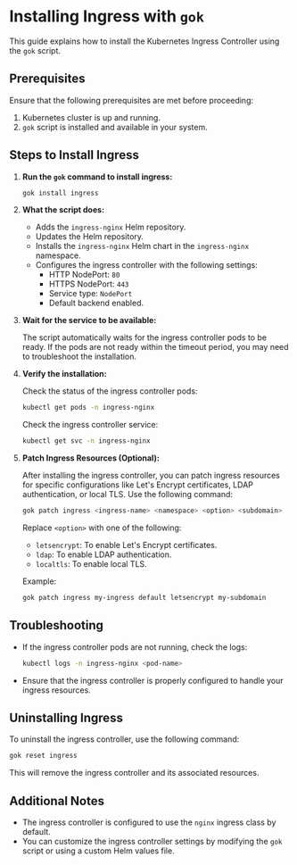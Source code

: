 # Installing Ingress with `gok`

This guide explains how to install the Kubernetes Ingress Controller using the `gok` script.

## Prerequisites

Ensure that the following prerequisites are met before proceeding:
1. Kubernetes cluster is up and running.
2. `gok` script is installed and available in your system.

## Steps to Install Ingress

1. **Run the `gok` command to install ingress:**

   ```bash
   gok install ingress
   ```

2. **What the script does:**
   - Adds the `ingress-nginx` Helm repository.
   - Updates the Helm repository.
   - Installs the `ingress-nginx` Helm chart in the `ingress-nginx` namespace.
   - Configures the ingress controller with the following settings:
     - HTTP NodePort: `80`
     - HTTPS NodePort: `443`
     - Service type: `NodePort`
     - Default backend enabled.

3. **Wait for the service to be available:**

   The script automatically waits for the ingress controller pods to be ready. If the pods are not ready within the timeout period, you may need to troubleshoot the installation.

4. **Verify the installation:**

   Check the status of the ingress controller pods:

   ```bash
   kubectl get pods -n ingress-nginx
   ```

   Check the ingress controller service:

   ```bash
   kubectl get svc -n ingress-nginx
   ```

5. **Patch Ingress Resources (Optional):**

   After installing the ingress controller, you can patch ingress resources for specific configurations like Let's Encrypt certificates, LDAP authentication, or local TLS. Use the following command:

   ```bash
   gok patch ingress <ingress-name> <namespace> <option> <subdomain>
   ```

   Replace `<option>` with one of the following:
   - `letsencrypt`: To enable Let's Encrypt certificates.
   - `ldap`: To enable LDAP authentication.
   - `localtls`: To enable local TLS.

   Example:

   ```bash
   gok patch ingress my-ingress default letsencrypt my-subdomain
   ```

## Troubleshooting

- If the ingress controller pods are not running, check the logs:

  ```bash
  kubectl logs -n ingress-nginx <pod-name>
  ```

- Ensure that the ingress controller is properly configured to handle your ingress resources.

## Uninstalling Ingress

To uninstall the ingress controller, use the following command:

```bash
gok reset ingress
```

This will remove the ingress controller and its associated resources.

## Additional Notes

- The ingress controller is configured to use the `nginx` ingress class by default.
- You can customize the ingress controller settings by modifying the `gok` script or using a custom Helm values file.
